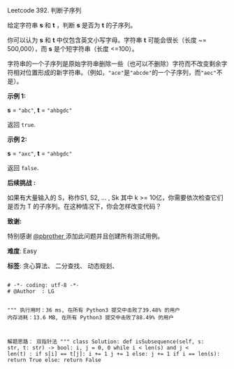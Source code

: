 Leetcode 392. 判断子序列
<p>给定字符串 <strong>s</strong> 和 <strong>t</strong> ，判断 <strong>s</strong> 是否为 <strong>t</strong> 的子序列。</p>


<p>你可以认为 <strong>s</strong> 和 <strong>t</strong> 中仅包含英文小写字母。字符串 <strong>t</strong> 可能会很长（长度 ~= 500,000），而 <strong>s</strong> 是个短字符串（长度 &lt;=100）。</p>



<p>字符串的一个子序列是原始字符串删除一些（也可以不删除）字符而不改变剩余字符相对位置形成的新字符串。（例如，<code>&quot;ace&quot;</code>是<code>&quot;abcde&quot;</code>的一个子序列，而<code>&quot;aec&quot;</code>不是）。</p>



<p><strong>示例&nbsp;1:</strong><br />

<strong>s</strong> = <code>&quot;abc&quot;</code>, <strong>t</strong> = <code>&quot;ahbgdc&quot;</code></p>



<p>返回&nbsp;<code>true</code>.</p>



<p><strong>示例&nbsp;2:</strong><br />

<strong>s</strong> = <code>&quot;axc&quot;</code>, <strong>t</strong> = <code>&quot;ahbgdc&quot;</code></p>



<p>返回&nbsp;<code>false</code>.</p>



<p><strong>后续挑战</strong> <strong>:</strong></p>



<p>如果有大量输入的 S，称作S1, S2, ... , Sk 其中 k &gt;= 10亿，你需要依次检查它们是否为 T 的子序列。在这种情况下，你会怎样改变代码？</p>



<p><strong>致谢:</strong></p>



<p>特别感谢<strong> </strong><a href="https://leetcode.com/pbrother/">@pbrother&nbsp;</a>添加此问题并且创建所有测试用例。</p>





 **难度**: Easy



 **标签**: 贪心算法、 二分查找、 动态规划、 





<div class="hcb_wrap">
<pre class="prism undefined-numbers lang-python" data-lang="Python"><code>
# -*- coding: utf-8 -*-
# @Author  : LG

"""
执行用时：36 ms, 在所有 Python3 提交中击败了39.48% 的用户
内存消耗：13.6 MB, 在所有 Python3 提交中击败了88.49% 的用户

解题思路：
    双指针法
"""
class Solution:
    def isSubsequence(self, s: str, t: str) -> bool:
        i, j = 0, 0
        while i < len(s) and j < len(t) :
            if s[i] == t[j]:
                i += 1
                j += 1
            else:
                j += 1
        if i == len(s):
            return True
        else:
            return False



</code></pre></div>
